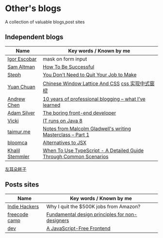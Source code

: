 # Other's blogs
A collection of valuable blogs,post sites

## Independent blogs
|Name|Key words / Known by me|
-----|---------
[Igor Escobar](http://www.igorescobar.com/blog/) | mask on form input
[Sam Altman](http://blog.samaltman.com/) | [How To Be Successful](http://blog.samaltman.com/how-to-be-successful)
[Steph](https://blog.stephsmith.io) | [You Don't Need to Quit Your Job to Make](https://blog.stephsmith.io/you-dont-need-to-quit-your-job-to-make/)
[Yuan Chuan](https://yuanchuan.dev/2019/05/15/window-lattice-and-css.html)| [Chinese Window Lattice And CSS](https://yuanchuan.dev/2019/05/15/window-lattice-and-css.html) [css 实现中式窗棂](https://yuanchuan.dev/2019/05/15/window-lattice-and-css.html)
[Andrew Chen](https://andrewchen.co/) | [10 years of professional blogging – what I’ve learned](https://andrewchen.co/professional-blogging/)
[Adam Silver](https://adamsilver.io) | [The boring front-end developer](https://adamsilver.io/articles/the-boring-front-end-developer/)
[Vicki](https://veekaybee.github.io/) | [IT runs on Java 8](https://veekaybee.github.io/2019/05/10/java8/)
[taimur.me](https://taimur.me) | [Notes from Malcolm Gladwell's writing Masterclass – Part 1](https://taimur.me/posts/notes-from-malcolm-gladwell-s-writing-masterclass-part-1)
[bloomca](https://blog.bloomca.me) | [Alternatives to JSX](https://blog.bloomca.me/2019/02/23/alternatives-to-jsx.html)
[Khalil Stemmler](https://khalilstemmler.com) | [When To Use TypeScript - A Detailed Guide Through Common Scenarios](https://khalilstemmler.com/articles/when-to-use-typescript-guide/)
[左耳朵耗子](https://coolshell.cn/haoel)

## Posts sites
|Name|Key words / Known by me|
-----|---------
[Indie Hackers](https://www.indiehackers.com/) | Why I quit the $500K jobs from Amazon? 
[freecode camp](https://www.freecodecamp.org) | [Fundamental design principles for non-designers](https://www.freecodecamp.org/news/fundamental-design-principles-for-non-designers-ad34c30caa7/)
[dev](https://dev.to/) | [A JavaScript-Free Frontend](https://dev.to/winduptoy/a-javascript-free-frontend-2d3e)


